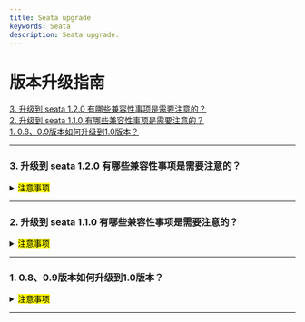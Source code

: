 ```yaml
---
title: Seata upgrade
keywords: Seata
description: Seata upgrade.
---
```


# 版本升级指南

<a href="#3" target="_self">3. 升级到 seata 1.2.0 有哪些兼容性事项是需要注意的？</a>   
<a href="#2" target="_self">2. 升级到 seata 1.1.0 有哪些兼容性事项是需要注意的？</a>   
<a href="#1" target="_self">1. 0.8、0.9版本如何升级到1.0版本？</a>     

********

<h3 id='3'>3. 升级到 seata 1.2.0 有哪些兼容性事项是需要注意的？</h3>
<details>
  <summary><mark>注意事项</mark></summary>
  
1. nacos注册中心新增服务名的属性配置registry.nacos.application = "seata-server"，原固定名为serverAddr，现默认为seata-server，Server和Client端需保持一致。
       
</details>  

********

<h3 id='2'>2. 升级到 seata 1.1.0 有哪些兼容性事项是需要注意的？</h3>
<details>
  <summary><mark>注意事项</mark></summary>
  
1. 需要注意配置项的兼容性，1.1.0 版本对于配置项的风格进行了统一。
若程序中依赖的是 seata-all，对应于 *.conf 文件，conf文件中配置项的命名风格统一为 点号+驼峰式组合，[1.1.0 配置项说明](https://seata.io/zh-cn/docs/user/configurations.html)， [1.1.0 配置参考](https://github.com/seata/seata/tree/1.1.0/script/client/conf); 
若程序中依赖的是seata-spring-boot-starter，对应于 *.properties 或 *.yml。propertie、 yml文件命名风格统一为 点号+中划线组合 
[1.1.0 配置参考](https://github.com/seata/seata/tree/1.1.0/script/client/spring) 需要特别注意的是1.0.0 版本配置项 seata.service
.vgroup-mapping=default 1.1.0 更改为: seata.service.vgroup-mapping
.my_test_tx_group=default,其中my_test_tx_group代表程序所使用的事务分组； 1.0.0 版本配置项seata.service.grouplist=127.0.0.1:8091， 1.1.0 
更改为：seata.service.grouplist.default=127.0.0.1:8091 其中 default 代表 seata注册服务名。

2. seata-all 默认不开启数据源自动代理。原 seata-all中 conf 文件配置项
client.support.spring.datasource.autoproxy 配置项失效，由注解 @EnableAutoDataSourceProxy 
注解代替，注解参数可选择使用jdk代理或者cglib代理，当使用HikariDataSource 时推荐使用 cglib 代理模式。
seata-spring-boot-starter 默认开启数据源代理，对应数据源自动代理配置项与1.0.0 版本保持不变。

3. 使用spring cloud框架时需要使用[Spring Cloud Alibaba](https://github.com/alibaba/spring-cloud-alibaba)来进行seata 
事务上下文的传递，与Spring Cloud Alibaba 版本集成依赖关系，参考 [版本说明](https://github.com/alibaba/spring-cloud-alibaba/wiki/%E7%89%88%E6%9C%AC%E8%AF%B4%E6%98%8E)     
spring-cloud-alibaba-seata 在 2.2.0.RELEASE 版本前 依赖的是seata-all 若继续使用低版本的 spring-cloud-alibaba-seata 可以使用高版本的 seata-all 取代内置的 seata-all 版本；   
从spring-cloud-alibaba-seata 在 2.2.0.RELEASE 开始后（含）内部开始依赖seata-spring-boot-starter,2.2.0.RELEASE 内部集成 seata-spring-boot-starter 1.0.0 可以升级为 seata-spring-boot-starter 1.1.0，seata-spring-boot-starter 集成了seata-all，seata-spring-boot-starter 包装了对于properties或yml 配置的autoconfig 功能，在spring-cloud-alibaba-seata 2.2.0.RELEASE 前 
autoconfig 功能由其本身支持，在其后去掉 spring-cloud-alibaba-seata 中关于 seata 本身的autoconfig 由seata-spring-boot-starter 支持，因此低版本spring-cloud-alibaba-seata 只能配合 seata-all使用，高版本spring-cloud-alibaba-seata 只能配合seata-spring-boot-starter 使用，以2.2.0.RELEASE为分界点。

4. TC端采用 db 存储模式时 branch_table 中增加 gmt_create，gmt_modified 字段的精度，用于精确确认回滚的顺序，
[各数据库脚本参考](https://github.com/seata/seata/tree/1.1.0/script/server/db)

</details>

********

<h3 id='1'>1. 0.8、0.9版本如何升级到1.0版本？</h3>   
<details>
  <summary><mark>注意事项</mark></summary>
  
   1. （可选）1.0支持yml、properties，需用seata-spring-boot-starter替换掉 seata-all   
   2.  （必选）TC端表lock_table字段branch_id增加普通索引   
   3. （可选）部分参数命名改动，<a href="https://seata.io/zh-cn/docs/user/configurations100.html" target="_blank">点击查看参数配置</a>   
   4. （可选） client.report.success.enable可以置为false，提升性能   
       
</details>   

********